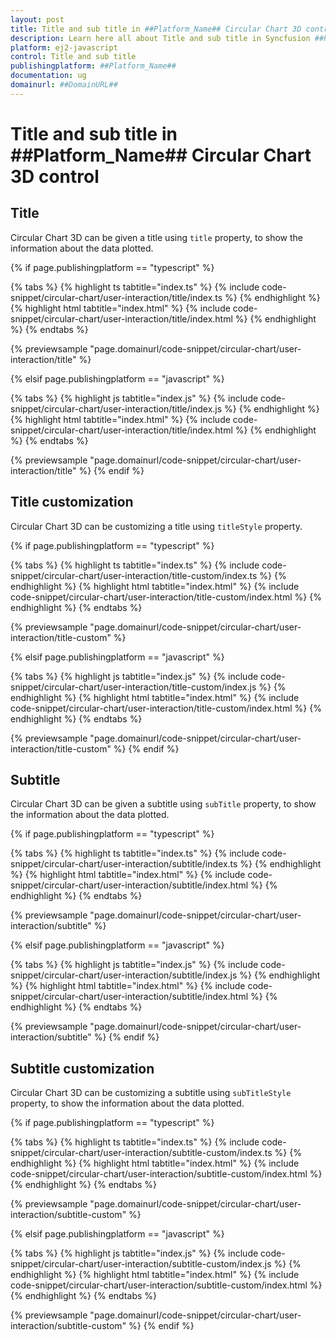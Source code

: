 ```yaml
---
layout: post
title: Title and sub title in ##Platform_Name## Circular Chart 3D control | Syncfusion
description: Learn here all about Title and sub title in Syncfusion ##Platform_Name## Circular Chart 3D control of Syncfusion Essential JS 2 and more.
platform: ej2-javascript
control: Title and sub title 
publishingplatform: ##Platform_Name##
documentation: ug
domainurl: ##DomainURL##
---
```


# Title and sub title in ##Platform_Name## Circular Chart 3D control

## Title

Circular Chart 3D can be given a title using `title` property, to show the information about the data plotted.

{% if page.publishingplatform == "typescript" %}

{% tabs %}
{% highlight ts tabtitle="index.ts" %}
{% include code-snippet/circular-chart/user-interaction/title/index.ts %}
{% endhighlight %}
{% highlight html tabtitle="index.html" %}
{% include code-snippet/circular-chart/user-interaction/title/index.html %}
{% endhighlight %}
{% endtabs %}
        
{% previewsample "page.domainurl/code-snippet/circular-chart/user-interaction/title" %}

{% elsif page.publishingplatform == "javascript" %}

{% tabs %}
{% highlight js tabtitle="index.js" %}
{% include code-snippet/circular-chart/user-interaction/title/index.js %}
{% endhighlight %}
{% highlight html tabtitle="index.html" %}
{% include code-snippet/circular-chart/user-interaction/title/index.html %}
{% endhighlight %}
{% endtabs %}

{% previewsample "page.domainurl/code-snippet/circular-chart/user-interaction/title" %}
{% endif %}

## Title customization

Circular Chart 3D can be customizing a title using `titleStyle` property.

{% if page.publishingplatform == "typescript" %}

{% tabs %}
{% highlight ts tabtitle="index.ts" %}
{% include code-snippet/circular-chart/user-interaction/title-custom/index.ts %}
{% endhighlight %}
{% highlight html tabtitle="index.html" %}
{% include code-snippet/circular-chart/user-interaction/title-custom/index.html %}
{% endhighlight %}
{% endtabs %}
        
{% previewsample "page.domainurl/code-snippet/circular-chart/user-interaction/title-custom" %}

{% elsif page.publishingplatform == "javascript" %}

{% tabs %}
{% highlight js tabtitle="index.js" %}
{% include code-snippet/circular-chart/user-interaction/title-custom/index.js %}
{% endhighlight %}
{% highlight html tabtitle="index.html" %}
{% include code-snippet/circular-chart/user-interaction/title-custom/index.html %}
{% endhighlight %}
{% endtabs %}

{% previewsample "page.domainurl/code-snippet/circular-chart/user-interaction/title-custom" %}
{% endif %}

## Subtitle

Circular Chart 3D can be given a subtitle using `subTitle` property, to show the information about the data plotted.

{% if page.publishingplatform == "typescript" %}

{% tabs %}
{% highlight ts tabtitle="index.ts" %}
{% include code-snippet/circular-chart/user-interaction/subtitle/index.ts %}
{% endhighlight %}
{% highlight html tabtitle="index.html" %}
{% include code-snippet/circular-chart/user-interaction/subtitle/index.html %}
{% endhighlight %}
{% endtabs %}
        
{% previewsample "page.domainurl/code-snippet/circular-chart/user-interaction/subtitle" %}

{% elsif page.publishingplatform == "javascript" %}

{% tabs %}
{% highlight js tabtitle="index.js" %}
{% include code-snippet/circular-chart/user-interaction/subtitle/index.js %}
{% endhighlight %}
{% highlight html tabtitle="index.html" %}
{% include code-snippet/circular-chart/user-interaction/subtitle/index.html %}
{% endhighlight %}
{% endtabs %}

{% previewsample "page.domainurl/code-snippet/circular-chart/user-interaction/subtitle" %}
{% endif %}

## Subtitle customization

Circular Chart 3D can be customizing a subtitle using `subTitleStyle` property, to show the information about the data plotted.

{% if page.publishingplatform == "typescript" %}

{% tabs %}
{% highlight ts tabtitle="index.ts" %}
{% include code-snippet/circular-chart/user-interaction/subtitle-custom/index.ts %}
{% endhighlight %}
{% highlight html tabtitle="index.html" %}
{% include code-snippet/circular-chart/user-interaction/subtitle-custom/index.html %}
{% endhighlight %}
{% endtabs %}
        
{% previewsample "page.domainurl/code-snippet/circular-chart/user-interaction/subtitle-custom" %}

{% elsif page.publishingplatform == "javascript" %}

{% tabs %}
{% highlight js tabtitle="index.js" %}
{% include code-snippet/circular-chart/user-interaction/subtitle-custom/index.js %}
{% endhighlight %}
{% highlight html tabtitle="index.html" %}
{% include code-snippet/circular-chart/user-interaction/subtitle-custom/index.html %}
{% endhighlight %}
{% endtabs %}

{% previewsample "page.domainurl/code-snippet/circular-chart/user-interaction/subtitle-custom" %}
{% endif %}
